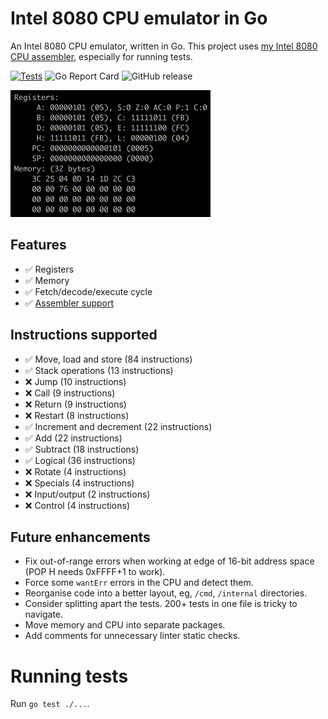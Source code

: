 # Intel 8080 CPU emulator in Go

An Intel 8080 CPU emulator, written in Go.  This project uses [my Intel 8080 CPU assembler](https://github.com/lukepeterson/go8080assembler), especially for running tests.

[![Tests](https://github.com/lukepeterson/go8080cpu/actions/workflows/go.yml/badge.svg)](https://github.com/lukepeterson/go8080cpu/actions/workflows/go.yml)
![Go Report Card](https://goreportcard.com/badge/github.com/lukepeterson/go8080cpu)
![GitHub release](https://img.shields.io/github/v/release/lukepeterson/go8080cpu)

![Running some INR and DCR](./images/running.gif)

## Features
- :white_check_mark: Registers
- :white_check_mark: Memory
- :white_check_mark: Fetch/decode/execute cycle
- :white_check_mark: [Assembler support](https://github.com/lukepeterson/go8080assembler)

## Instructions supported
- :white_check_mark: Move, load and store (84 instructions)
- :white_check_mark: Stack operations (13 instructions)
- :x: Jump (10 instructions)
- :x: Call (9 instructions)
- :x: Return (9 instructions)
- :x: Restart (8 instructions)
- :white_check_mark: Increment and decrement (22 instructions)
- :white_check_mark: Add (22 instructions)
- :white_check_mark: Subtract (18 instructions)
- :white_check_mark: Logical (36 instructions)
- :x: Rotate (4 instructions)
- :x: Specials (4 instructions)
- :x: Input/output (2 instructions)
- :x: Control (4 instructions)

## Future enhancements
- Fix out-of-range errors when working at edge of 16-bit address space (POP H needs 0xFFFF+1 to work).
- Force some `wantErr` errors in the CPU and detect them.
- Reorganise code into a better layout, eg, `/cmd`, `/internal` directories.
- Consider splitting apart the tests.  200+ tests in one file is tricky to navigate.
- Move memory and CPU into separate packages.
- Add comments for unnecessary linter static checks.

# Running tests
Run `go test ./...`.
